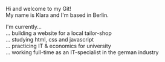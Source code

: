 Hi and welcome to my Git!<br>
My name is Klara and I'm based in Berlin.<br>

I'm currently...<br>
... building a website for a local tailor-shop<br>
... studying html, css and javascript<br>
... practicing IT & economics for university <br>
... working full-time as an IT-specialist in the german industry<br>
